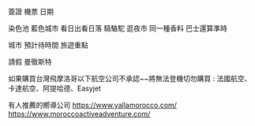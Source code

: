 簽證
機票
日期

染色池
藍色城市
看日出看日落
騎駱駝
逛夜市
同一種香料
巴士還算準時

城市 預計待時間 旅遊重點

請假
曼徹斯特


如果購買台灣飛摩洛哥以下航空公司不承認~~將無法登機切勿購買  :  法國航空、卡達航空、阿提哈德、Easyjet


有人推薦的嚮導公司
https://www.yallamorocco.com/
https://www.moroccoactiveadventure.com/